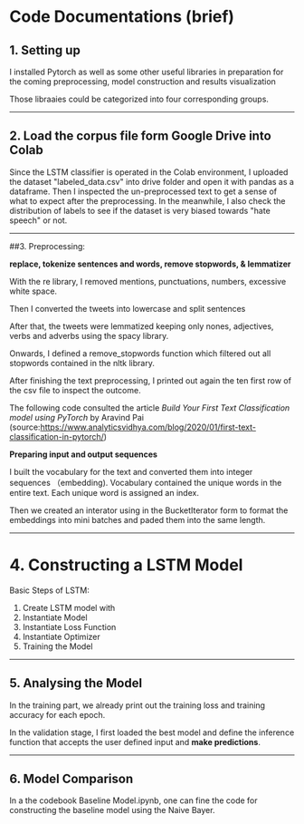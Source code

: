 
# Code Documentations (brief)

## 1. Setting up

I installed Pytorch as well as some other useful libraries in preparation for the coming preprocessing, model construction and results visualization

Those libraaies could be categorized into four corresponding groups.

---

## 2. Load the corpus file form Google Drive into Colab

Since the LSTM classifier is operated in the Colab environment, I uploaded the dataset "labeled_data.csv" into drive folder and open it with pandas as a dataframe. Then I inspected the un-preprocessed text to get a sense of what to expect after the preprocessing. In the meanwhile, I also check the distribution of labels to see if the dataset is very biased towards "hate speech" or not.

---

##3. Preprocessing: 

**replace, tokenize sentences and words, remove stopwords, & lemmatizer**

With the re library, I removed mentions, punctuations, numbers, excessive white space.

Then I converted the tweets into lowercase and split sentences

After that, the tweets were lemmatized keeping only nones, adjectives, verbs and adverbs using the spacy library.

Onwards, I defined a remove_stopwords function which filtered out all stopwords contained in the nltk library. 

After finishing the text preprocessing, I printed out again the ten first row of the csv file to inspect the outcome. 

The following code consulted the article *Build Your First Text Classification model using PyTorch* by Aravind Pai (source:https://www.analyticsvidhya.com/blog/2020/01/first-text-classification-in-pytorch/)  

**Preparing input and output sequences**

I built the vocabulary for the text and converted them into integer sequences （embedding). Vocabulary contained the unique words in the entire text. Each unique word is assigned an index. 

Then we created an interator using in the BucketIterator form to format the embeddings into mini batches and paded them into the same length.  

---
# 4. Constructing a LSTM Model

Basic Steps of LSTM:

1. Create LSTM model with
2. Instantiate Model
3. Instantiate Loss Function
4. Instantiate Optimizer
5. Training the Model

---
## 5. Analysing the Model

In the training part, we already print out the training loss and training accuracy for each epoch.

In the validation stage, I first loaded the best model and define the inference function  that accepts the user defined input and **make predictions**. 

---

## 6. Model Comparison

In a the codebook Baseline Model.ipynb, one can fine the code for constructing the baseline model using the Naive Bayer. 
